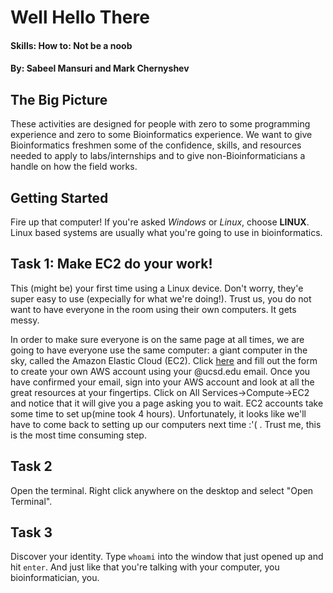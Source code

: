 # Well Hello There
#### Skills: How to: Not be a noob

#### By: Sabeel Mansuri and Mark Chernyshev

## The Big Picture

These activities are designed for people with zero to some programming experience and zero to some Bioinformatics experience. We want to give Bioinformatics freshmen some of the confidence, skills, and resources needed to apply to labs/internships and to give non-Bioinformaticians a handle on how the field works. 

## Getting Started

Fire up that computer! If you're asked *Windows* or *Linux*, choose **LINUX**. Linux based systems are usually what you're 
going to use in bioinformatics.

## Task 1: Make EC2 do your work!

This (might be) your first time using a Linux device. Don't worry, they'e
super easy to use (expecially for what we're doing!). Trust us, you do not want to have everyone in the room using their own computers. It gets messy. 

In order to make sure everyone is on the same page at all times, we are going to have everyone use the same computer: a giant computer in the sky, called the Amazon Elastic Cloud (EC2). Click [here](https://portal.aws.amazon.com/billing/signup?nc2=h_ct&redirect_url=https%3A%2F%2Faws.amazon.com%2Fregistration-confirmation#/start) and fill out the form to create your own AWS account using your @ucsd.edu email. Once you have confirmed your email, sign into your AWS account and look at all the great resources at your fingertips. Click on All Services->Compute->EC2 and notice that it will give you a page asking you to wait. EC2 accounts take some time to set up(mine took 4 hours). Unfortunately, it looks like we'll have to come back to setting up our computers next time :'( . Trust me, this is the most time consuming step.

## Task 2

Open the terminal. Right click anywhere on the desktop and select "Open Terminal".

## Task 3

Discover your identity. Type `whoami` into the window that just opened up and hit `enter`. And just like that you're talking
with your computer, you bioinformatician, you.
